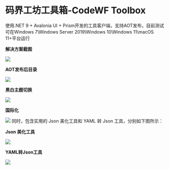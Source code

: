 # 码界工坊工具箱-CodeWF Toolbox

使用.NET 9 + Avalonia UI + Prism开发的工具客户端，支持AOT发布，目前测试可在Windows 7\Windows Server 2019\Windows 10\Windows 11\macOS 11+平台运行

**解决方案截图**

![](https://img1.dotnet9.com/site/doc/tool/imgs/0101.png)

**AOT发布后目录**

![](https://img1.dotnet9.com/site/doc/tool/imgs/0102.png)

**黑白主题切换**

![](https://img1.dotnet9.com/site/doc/tool/imgs/0103.gif)

**国际化**

![](https://img1.dotnet9.com/site/doc/tool/imgs/0104.gif)
同时，包含实用的 Json 美化工具和 YAML 转 Json 工具，分别如下图所示：

**Json 美化工具**

![](https://img1.dotnet9.com/2024/09/0108.png)

**YAML转Json工具**

![](https://img1.dotnet9.com/2024/09/0109.png)